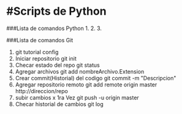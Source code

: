 #Scripts de Python
===================

###Lista de comandos Python
1. 
2. 
3. 


###Lista de comandos Git
1. git tutorial config
2. Iniciar repositorio
git init
3. Checar estado del repo
git status
4. Agregar archivos
git add nombreArchivo.Extension
5. Crear commit(Historial) del codigo
git commit -m "Descripcion"
6. Agregar repositorio remoto
git add remote origin master http://direccion/repo
7. subir cambios x 1ra Vez
git push -u origin master
8. Checar historial de cambios
git log